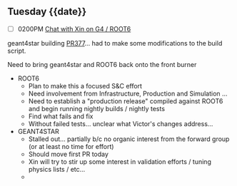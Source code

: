 ## Tuesday {{date}}

- [ ] 0200PM [Chat with Xin on G4 / ROOT6](https://lbnl.zoom.us/j/9630685012)


geant4star building [PR377](https://github.com/star-bnl/star-sw/pull/377)... had to make some modifications to the build script.


 Need to bring geant4star and ROOT6 back onto the front burner
 - ROOT6 
	 - Plan to make this a focused S&C effort
	 - Need involvement from Infrastructure, Production and Simulation ...
	 - Need to establish a "production release" compiled against ROOT6 and begin running nightly builds / nightly tests
	 - Find what fails and fix
	 - Without failed tests... unclear what Victor's changes address...
- GEANT4STAR
	- Stalled out... partially b/c no organic interest from the forward group (or at least no time for effort)
	- Should move first PR today
	- Xin will try to stir up some interest in validation efforts / tuning physics lists / etc...
	- 